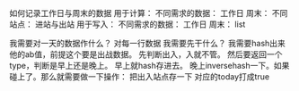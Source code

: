 如何记录工作日与周末的数据
用于计算：
不同需求的数据：
    工作日 周末：
        不同站点：
            进站与出站
用于写入：
不同需求的数据：
    工作日 周末：
        list


我需要对一天的数据作什么？
对每一行数据
我需要先干什么？
我需要hash出来他的ab值，前提这个要是出战数据。
先判断出入，入就不管。
然后要返回一个type，判断是早上还是晚上。
早上就hash存进去。
晚上inversehash一下。如果碰上了。那么就需要做一下操作：
    把出入站点存一下
    对应的today打成true
